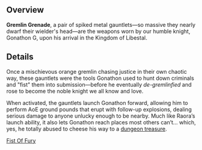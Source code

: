<!-- title: Gremlin Grenade -->
<!-- quote: Revelation! Huzzah! -->
<!-- chapters: -1 -->
<!-- images: (Gonathon's first time wielding Gremlin Grenade), (Gremlin Grenade viewed from the inventory ), (Gremlin Grenade's ability activated) -->
<!-- model: true -->

## Overview

**Gremlin Grenade**, a pair of spiked metal gauntlets—so massive they nearly dwarf their wielder's head—are the weapons worn by our humble knight, Gonathon G, upon his arrival in the Kingdom of Libestal.

## Details

Once a mischievous orange gremlin chasing justice in their own chaotic way, these gauntlets were the tools Gonathon used to hunt down criminals and "fist" them into submission—before he eventually _de-gremlinfied_ and rose to become the noble knight we all know and love.

When activated, the gauntlets launch Gonathon forward, allowing him to perform AoE ground pounds that erupt with follow-up explosions, dealing serious damage to anyone unlucky enough to be nearby. Much like Raora’s launch ability, it also lets Gonathon reach places most others can’t… which, yes, he totally abused to cheese his way to a [dungeon treasure](https://www.youtube.com/live/VgMSugOH5DA?feature=shared&t=6730).

[Fist Of Fury](#embed:https://www.youtube.com/live/y9KKa_k2VTU?feature=shared&t=8095)
